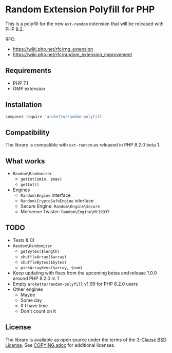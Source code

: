 # Random Extension Polyfill for PHP

This is a polyfill for the new `ext-random` extension that will be released with PHP 8.2.

RFC:

* https://wiki.php.net/rfc/rng_extension
* https://wiki.php.net/rfc/random_extension_improvement

## Requirements

* PHP 7.1
* GMP extension

## Installation

```bash
composer require 'arokettu/random-polyfill'
```

## Compatibility

The library is compatible with `ext-random` as released in PHP 8.2.0 beta 1.

## What works

* `Random\Randomizer`
  * `getInt($min, $max)`
  * `getInt()`
* Engines
  * `Random\Engine` interface
  * `Random\CryptoSafeEngine` interface
  * Secure Engine: `Random\Engine\Secure`
  * Mersenne Twister: `Random\Engine\Mt19937`

## TODO

* Tests & CI
* `Random\Randomizer`
  * `getBytes($length)`
  * `shuffleArray($array)`
  * `shuffleBytes($bytes)`
  * `pickArrayKeys($array, $num)`
* Keep updating with fixes from the upcoming betas and release 1.0.0 around PHP 8.2.0 rc 1
* Empty `arokettu/random-polyfill` v1.99 for PHP 8.2.0 users
* Other engines
  * Maybe
  * Some day
  * If I have time
  * Don't count on it

## License

The library is available as open source under the terms of the [3-Clause BSD License].
See [COPYING.adoc][COPYING] for additional licenses.

[3-Clause BSD License]: https://opensource.org/licenses/BSD-3-Clause
[COPYING]: COPYING.adoc
